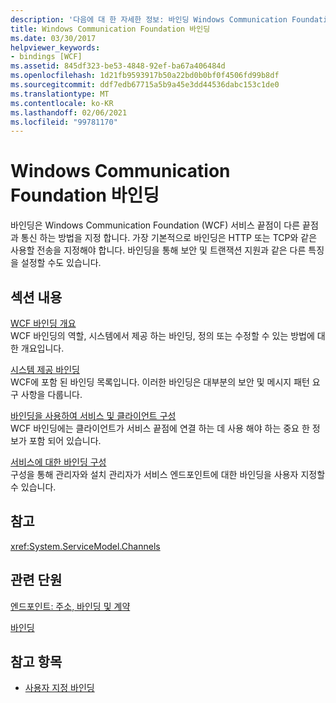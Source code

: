 ```yaml
---
description: '다음에 대 한 자세한 정보: 바인딩 Windows Communication Foundation'
title: Windows Communication Foundation 바인딩
ms.date: 03/30/2017
helpviewer_keywords:
- bindings [WCF]
ms.assetid: 845df323-be53-4848-92ef-ba67a406484d
ms.openlocfilehash: 1d21fb9593917b50a22bd0b0bf0f4506fd99b8df
ms.sourcegitcommit: ddf7edb67715a5b9a45e3dd44536dabc153c1de0
ms.translationtype: MT
ms.contentlocale: ko-KR
ms.lasthandoff: 02/06/2021
ms.locfileid: "99781170"
---
```

# <a name="windows-communication-foundation-bindings"></a>Windows Communication Foundation 바인딩

바인딩은 Windows Communication Foundation (WCF) 서비스 끝점이 다른 끝점과 통신 하는 방법을 지정 합니다. 가장 기본적으로 바인딩은 HTTP 또는 TCP와 같은 사용할 전송을 지정해야 합니다. 바인딩을 통해 보안 및 트랜잭션 지원과 같은 다른 특징을 설정할 수도 있습니다.  
  
## <a name="in-this-section"></a>섹션 내용  

 [WCF 바인딩 개요](bindings-overview.md)  
 WCF 바인딩의 역할, 시스템에서 제공 하는 바인딩, 정의 또는 수정할 수 있는 방법에 대 한 개요입니다.  
  
 [시스템 제공 바인딩](system-provided-bindings.md)  
 WCF에 포함 된 바인딩 목록입니다. 이러한 바인딩은 대부분의 보안 및 메시지 패턴 요구 사항을 다룹니다.  
  
 [바인딩을 사용하여 서비스 및 클라이언트 구성](using-bindings-to-configure-services-and-clients.md)  
 WCF 바인딩에는 클라이언트가 서비스 끝점에 연결 하는 데 사용 해야 하는 중요 한 정보가 포함 되어 있습니다.  
  
 [서비스에 대한 바인딩 구성](configuring-bindings-for-wcf-services.md)  
 구성을 통해 관리자와 설치 관리자가 서비스 엔드포인트에 대한 바인딩을 사용자 지정할 수 있습니다.  
  
## <a name="reference"></a>참고  

 <xref:System.ServiceModel.Channels>  
  
## <a name="related-sections"></a>관련 단원  

 [엔드포인트: 주소, 바인딩 및 계약](./feature-details/endpoints-addresses-bindings-and-contracts.md)  
  
 [바인딩](./feature-details/bindings.md)  
  
## <a name="see-also"></a>참고 항목

- [사용자 지정 바인딩](./extending/custom-bindings.md)
